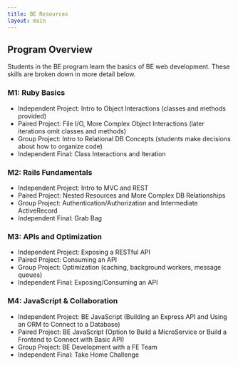 ```yaml
---
title: BE Resources
layout: main
---
```


## Program Overview

Students in the BE program learn the basics of BE web development. These skills are broken down in more detail below.

### M1: Ruby Basics

* Independent Project: Intro to Object Interactions (classes and methods provided)
* Paired Project: File I/O, More Complex Object Interactions (later iterations omit classes and methods)
* Group Project: Intro to Relational DB Concepts (students make decisions about how to organize code)
* Independent Final: Class Interactions and Iteration

### M2: Rails Fundamentals

* Independent Project: Intro to MVC and REST
* Paired Project: Nested Resources and More Complex DB Relationships
* Group Project: Authentication/Authorization and Intermediate ActiveRecord
* Independent Final: Grab Bag

### M3: APIs and Optimization

* Independent Project: Exposing a RESTful API
* Paired Project: Consuming an API
* Group Project: Optimization (caching, background workers, message queues)
* Independent Final: Exposing/Consuming an API

### M4: JavaScript & Collaboration

* Independent Project: BE JavaScript (Building an Express API and Using an ORM to Connect to a Database)
* Paired Project: BE JavaScript (Option to Build a MicroService or Build a Frontend to Connect with Basic API)
* Group Project: BE Development with a FE Team
* Independent Final: Take Home Challenge
